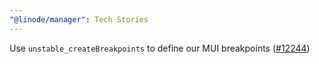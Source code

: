 ```yaml
---
"@linode/manager": Tech Stories
---
```


Use `unstable_createBreakpoints` to define our MUI breakpoints ([#12244](https://github.com/linode/manager/pull/12244))
